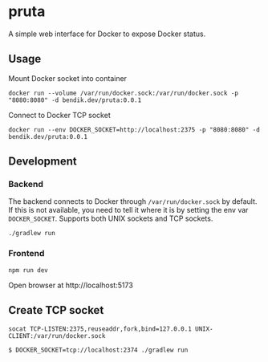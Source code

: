 # pruta

A simple web interface for Docker to expose Docker status.

## Usage

Mount Docker socket into container
```
docker run --volume /var/run/docker.sock:/var/run/docker.sock -p "8080:8080" -d bendik.dev/pruta:0.0.1
```

Connect to Docker TCP socket
```
docker run --env DOCKER_SOCKET=http://localhost:2375 -p "8080:8080" -d bendik.dev/pruta:0.0.1
```

## Development

### Backend

The backend connects to Docker through `/var/run/docker.sock` by default. If this is not available, you need to tell it where it is by setting the env var `DOCKER_SOCKET`. Supports both UNIX sockets and TCP sockets.

`./gradlew run`

### Frontend

`npm run dev`

Open browser at http://localhost:5173

## Create TCP socket

```
socat TCP-LISTEN:2375,reuseaddr,fork,bind=127.0.0.1 UNIX-CLIENT:/var/run/docker.sock
```

```
$ DOCKER_SOCKET=tcp://localhost:2374 ./gradlew run
```